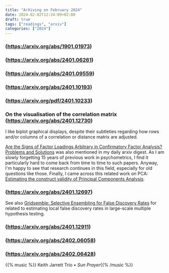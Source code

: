 ```yaml
---
title: "ArXiving on February 2024"
date: 2024-02-02T12:24:09+02:00
draft: true
tags: ["readings", "arxiv"]
categories: ["2024"]
---
```


### (https://arxiv.org/abs/1901.01973)

### (https://arxiv.org/abs/2401.06261)

### (https://arxiv.org/abs/2401.09559)

### (https://arxiv.org/abs/2401.10193)

### (https://arxiv.org/pdf/2401.10233)

### On the visualisation of the correlation matrix (https://arxiv.org/abs/2401.12730)

I like biplot graphical displays, despite their subtleties regarding how rows and/or columns of a correlation or distance matrix are adjusted.

[Are the Signs of Factor Loadings Arbitrary in Confirmatory Factor Analysis? Problems and Solutions](https://arxiv.org/abs/2401.12937) was also mentioned in my daily arxiv digest. As I am slowly forgetting 15 years of previous work in psychometrics, I find it particularly hard to come back from time to time to such papers. Anyway, I'm happy to see that research continues in this field, especially for old questions like those. Finally, I came across this related work on PCA: [Estimating the construct validity of Principal Components Analysis](https://arxiv.org/abs/2401.12905).

### (https://arxiv.org/abs/2401.12697)

See also [Gridsemble: Selective Ensembling for False Discovery Rates](https://arxiv.org/abs/2401.12865) for related to estimating local false discovery rates in large-scale multiple hypothesis testing.

### (https://arxiv.org/abs/2401.12911)

### (https://arxiv.org/abs/2402.06058)

### (https://arxiv.org/abs/2402.06428)

{{% music %}} Keith Jarrett Trio • _Sun Prayer_{{% /music %}}
